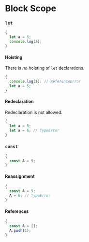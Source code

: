 # Block Scope

### `let`

```js
{
  let a = 5;
  console.log(a);
}
```

#### Hoisting

There is *no* hoisting of `let` declarations.

```js
{
  console.log(a); // ReferenceError
  let a = 5;
}
```

#### Redeclaration

Redeclaration is not allowed.

```js
{
  let a = 5;
  let a = 6; // TypeError
}
```

### `const`

```js
{
  const A = 5;
}
```

#### Reassignment

```js
{
  const A = 5;
  A = 6; // TypeError
}
```

#### References

```js
{
  const A = [];
  A.push(1);
}
```
